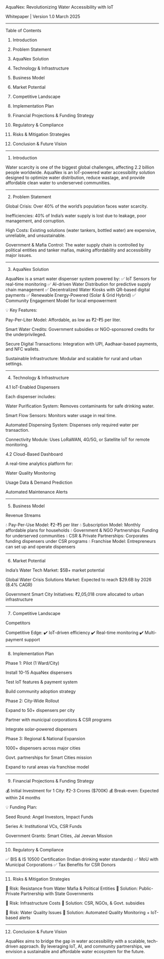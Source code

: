 AquaNex: Revolutionizing Water Accessibility with IoT

Whitepaper | Version 1.0
March 2025


---

Table of Contents

1. Introduction


2. Problem Statement


3. AquaNex Solution


4. Technology & Infrastructure


5. Business Model


6. Market Potential


7. Competitive Landscape


8. Implementation Plan


9. Financial Projections & Funding Strategy


10. Regulatory & Compliance


11. Risks & Mitigation Strategies


12. Conclusion & Future Vision




---

1. Introduction

Water scarcity is one of the biggest global challenges, affecting 2.2 billion people worldwide. AquaNex is an IoT-powered water accessibility solution designed to optimize water distribution, reduce wastage, and provide affordable clean water to underserved communities.


---

2. Problem Statement

Global Crisis: Over 40% of the world’s population faces water scarcity.

Inefficiencies: 40% of India’s water supply is lost due to leakage, poor management, and corruption.

High Costs: Existing solutions (water tankers, bottled water) are expensive, unreliable, and unsustainable.

Government & Mafia Control: The water supply chain is controlled by political entities and tanker mafias, making affordability and accessibility major issues.



---

3. AquaNex Solution

AquaNex is a smart water dispenser system powered by:
✅ IoT Sensors for real-time monitoring
✅ AI-driven Water Distribution for predictive supply chain management
✅ Decentralized Water Kiosks with QR-based digital payments
✅ Renewable Energy-Powered (Solar & Grid Hybrid)
✅ Community Engagement Model for local empowerment

💡 Key Features:

Pay-Per-Liter Model: Affordable, as low as ₹2-₹5 per liter.

Smart Water Credits: Government subsidies or NGO-sponsored credits for the underprivileged.

Secure Digital Transactions: Integration with UPI, Aadhaar-based payments, and NFC wallets.

Sustainable Infrastructure: Modular and scalable for rural and urban settings.



---

4. Technology & Infrastructure

4.1 IoT-Enabled Dispensers

Each dispenser includes:

Water Purification System: Removes contaminants for safe drinking water.

Smart Flow Sensors: Monitors water usage in real time.

Automated Dispensing System: Dispenses only required water per transaction.

Connectivity Module: Uses LoRaWAN, 4G/5G, or Satellite IoT for remote monitoring.


4.2 Cloud-Based Dashboard

A real-time analytics platform for:

Water Quality Monitoring

Usage Data & Demand Prediction

Automated Maintenance Alerts



---

5. Business Model

Revenue Streams

💧 Pay-Per-Use Model: ₹2-₹5 per liter
💧 Subscription Model: Monthly affordable plans for households
💧 Government & NGO Partnerships: Funding for underserved communities
💧 CSR & Private Partnerships: Corporates funding dispensers under CSR programs
💧 Franchise Model: Entrepreneurs can set up and operate dispensers


---

6. Market Potential

India’s Water Tech Market: $5B+ market potential

Global Water Crisis Solutions Market: Expected to reach $29.6B by 2026 (8.4% CAGR)

Government Smart City Initiatives: ₹2,05,018 crore allocated to urban infrastructure



---

7. Competitive Landscape

Competitors

Competitive Edge:
✔️ IoT-driven efficiency
✔️ Real-time monitoring
✔️ Multi-payment support


---

8. Implementation Plan

Phase 1: Pilot (1 Ward/City)

Install 10-15 AquaNex dispensers

Test IoT features & payment system

Build community adoption strategy


Phase 2: City-Wide Rollout

Expand to 50+ dispensers per city

Partner with municipal corporations & CSR programs

Integrate solar-powered dispensers


Phase 3: Regional & National Expansion

1000+ dispensers across major cities

Govt. partnerships for Smart Cities mission

Expand to rural areas via franchise model



---

9. Financial Projections & Funding Strategy

💰 Initial Investment for 1 City: ₹2-3 Crores ($700K)
💰 Break-even: Expected within 24 months

💡 Funding Plan:

Seed Round: Angel Investors, Impact Funds

Series A: Institutional VCs, CSR Funds

Government Grants: Smart Cities, Jal Jeevan Mission



---

10. Regulatory & Compliance

✅ BIS & IS 10500 Certification (Indian drinking water standards)
✅ MoU with Municipal Corporations
✅ Tax Benefits for CSR Donors


---

11. Risks & Mitigation Strategies

🚧 Risk: Resistance from Water Mafia & Political Entities
🔹 Solution: Public-Private Partnership with State Governments

🚧 Risk: Infrastructure Costs
🔹 Solution: CSR, NGOs, & Govt. subsidies

🚧 Risk: Water Quality Issues
🔹 Solution: Automated Quality Monitoring + IoT-based alerts


---

12. Conclusion & Future Vision

AquaNex aims to bridge the gap in water accessibility with a scalable, tech-driven approach. By leveraging IoT, AI, and community partnerships, we envision a sustainable and affordable water ecosystem for the future.
